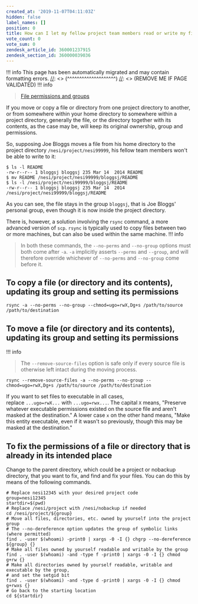 ```yaml
---
created_at: '2019-11-07T04:11:03Z'
hidden: false
label_names: []
position: 0
title: How can I let my fellow project team members read or write my files?
vote_count: 0
vote_sum: 0
zendesk_article_id: 360001237915
zendesk_section_id: 360000039036
---
```



[//]: <> (REMOVE ME IF PAGE VALIDATED)
[//]: <> (vvvvvvvvvvvvvvvvvvvv)
!!! info
    This page has been automatically migrated and may contain formatting errors.
[//]: <> (^^^^^^^^^^^^^^^^^^^^)
[//]: <> (REMOVE ME IF PAGE VALIDATED)
!!! info
>
> [File permissions and
> groups](https://support.nesi.org.nz/hc/en-gb/articles/360000205435)

If you move or copy a file or directory from one project directory to
another, or from somewhere within your home directory to somewhere
within a project directory, generally the file, or the directory
together with its contents, as the case may be, will keep its original
ownership, group and permissions.

So, supposing Joe Bloggs moves a file from his home directory to the
project directory `/nesi/project/nesi99999`, his fellow team members
won't be able to write to it:

    $ ls -l README
    -rw-r--r-- 1 bloggsj bloggsj 235 Mar 14  2014 README
    $ mv README /nesi/project/nesi99999/bloggsj/README
    $ ls -l /nesi/project/nesi99999/bloggsj/README
    -rw-r--r-- 1 bloggsj bloggsj 235 Mar 14  2014 /nesi/project/nesi99999/bloggsj/README

As you can see, the file stays in the group `bloggsj`, that is Joe
Bloggs' personal group, even though it is now inside the project
directory.

There is, however, a solution involving the `rsync` command, a more
advanced version of `scp`. `rsync` is typically used to copy files
between two or more machines, but can also be used within the same
machine.
!!! info
>
> In both these commands, the `--no-perms` and `--no-group` options must
> both come after `-a`. `-a` implicitly asserts `--perms` and `--group`,
> and will therefore override whichever
> of `--no-perms` and `--no-group` come before it.

## To copy a file (or directory and its contents), updating its group and setting its permissions

    rsync -a --no-perms --no-group --chmod=ugo=rwX,Dg+s /path/to/source /path/to/destination

## To move a file (or directory and its contents), updating its group and setting its permissions
!!! info
>
> The `--remove-source-files` option is safe only if every source file
> is otherwise left intact during the moving process.

    rsync --remove-source-files -a --no-perms --no-group --chmod=ugo=rwX,Dg+s /path/to/source /path/to/destination

If you want to set files to executable in all cases,
replace `...ugo=rwX...` with `...ugo=rwx...`. The capital `X` means,
"Preserve whatever executable permissions existed on the source file and
aren't masked at the destination." A lower case `x` on the other hand
means, "Make this entity executable, even if it wasn't so previously,
though this may be masked at the destination."

## To fix the permissions of a file or directory that is already in its intended place

Change to the parent directory, which could be a project or nobackup
directory, that you want to fix, and find and fix your files. You can do
this by means of the following commands.

    # Replace nesi12345 with your desired project code
    group=nesi12345
    startdir=$(pwd)
    # Replace /nesi/project with /nesi/nobackup if needed
    cd /nesi/project/${group}
    # Move all files, directories, etc. owned by yourself into the project group
    # The --no-dereference option updates the group of symbolic links (where permitted)
    find . -user $(whoami) -print0 | xargs -0 -I {} chgrp --no-dereference ${group} {}
    # Make all files owned by yourself readable and writable by the group
    find . -user $(whoami) -and -type f -print0 | xargs -0 -I {} chmod g+rw {}
    # Make all directories owned by yourself readable, writable and executable by the group,
    # and set the setgid bit
    find . -user $(whoami) -and -type d -print0 | xargs -0 -I {} chmod g+rwxs {}
    # Go back to the starting location
    cd ${startdir}
